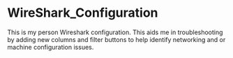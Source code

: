 # WireShark_Configuration
This is my person Wireshark configuration. This aids me in troubleshooting by adding new columns and filter buttons to help identify networking and or machine configuration issues. 
